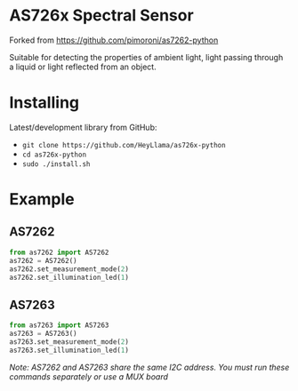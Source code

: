 # AS726x Spectral Sensor
Forked from https://github.com/pimoroni/as7262-python

Suitable for detecting the properties of ambient light, light passing through a liquid or light reflected from an object.

# Installing

Latest/development library from GitHub:

* `git clone https://github.com/HeyLlama/as726x-python`
* `cd as726x-python`
* `sudo ./install.sh`

# Example
## AS7262
```python
from as7262 import AS7262
as7262 = AS7262()
as7262.set_measurement_mode(2)
as7262.set_illumination_led(1)
```

## AS7263
```python
from as7263 import AS7263
as7263 = AS7263()
as7263.set_measurement_mode(2)
as7263.set_illumination_led(1)
```

*Note: AS7262 and AS7263 share the same I2C address. You must run these commands separately or use a MUX board*
